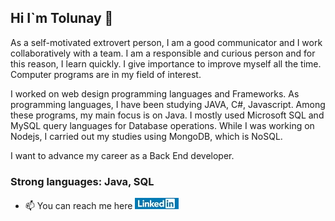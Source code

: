 ## Hi I`m Tolunay :wave:

As a self-motivated extrovert person, I am a good communicator and I work collaboratively with a team. I am a responsible and curious person and for this reason, I learn quickly. I give importance to improve myself all the time. Computer programs are in my field of interest.

I worked on web design programming languages and Frameworks. As programming languages, I have been studying JAVA, C#, Javascript. Among these programs, my main focus is on Java. I mostly used Microsoft SQL and MySQL query languages for Database operations. While I was working on Nodejs, I carried out my studies using MongoDB, which is NoSQL.

I want to advance my career as a Back End developer.

### Strong languages: Java, SQL

- :mailbox: You can reach me here [![Linkedin](linkedin.jpg)](https://www.linkedin.com/in/tolunay-tasdemir)